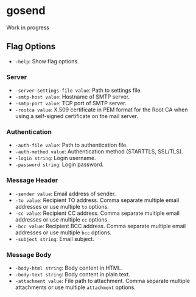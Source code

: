 # gosend

Work in progress


## Flag Options
- `-help`: Show flag options.

### Server
- `-server-settings-file value`: Path to settings file.
- `-smtp-host value`: Hostname of SMTP server.
- `-smtp-port value`: TCP port of SMTP server.
- `-rootca value`: X.509 certificate in PEM format for the Root CA when using a self-signed certificate on the mail server.

### Authentication
- `-auth-file value`: Path to authentication file.
- `-auth-method value`: Authentication method (STARTTLS, SSL/TLS).
- `-login string`: Login username.
- `-password string`: Login password.

### Message Header
- `-sender value`: Email address of sender.
- `-to value`: Recipient TO address. Comma separate multiple email addresses or use multiple `to` options.
- `-cc value`: Recipient CC address. Comma separate multiple email addresses or use multiple `cc` options.
- `-bcc value`: Recipient BCC address. Comma separate multiple email addresses or use multiple `bcc` options.
- `-subject string`: Email subject.

### Message Body
- `-body-html string`: Body content in HTML.
- `-body-text string`: Body content in plain text.
- `-attachment value`: File path to attachment. Comma separate multiple attachments or use multiple `attachment` options.

